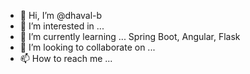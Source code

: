 - 👋 Hi, I’m @dhaval-b
- 👀 I’m interested in ... 
- 🌱 I’m currently learning ... Spring Boot, Angular, Flask
- 💞️ I’m looking to collaborate on ... 
- 📫 How to reach me ...

<!---
dhaval-b/dhaval-b is a ✨ special ✨ repository because its `README.md` (this file) appears on your GitHub profile.
You can click the Preview link to take a look at your changes.
--->

